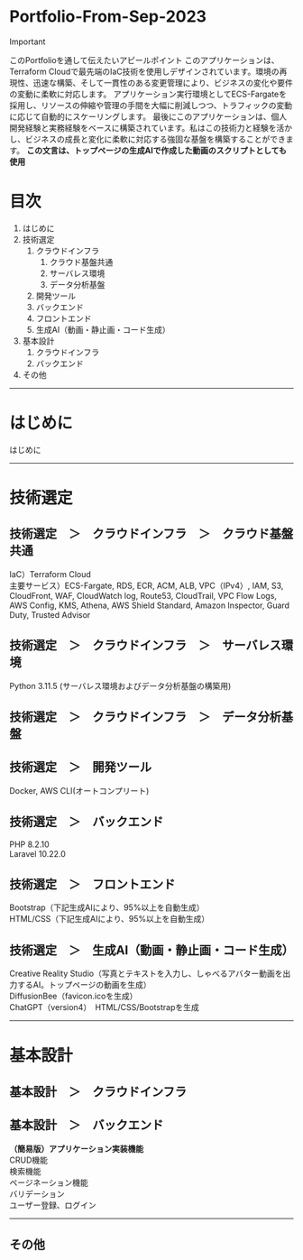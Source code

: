 # Portfolio-From-Sep-2023
> [!IMPORTANT]
> このPortfolioを通して伝えたいアピールポイント
> このアプリケーションは、Terraform Cloudで最先端のIaC技術を使用しデザインされています。環境の再現性、迅速な構築、そして一貫性のある変更管理により、ビジネスの変化や要件の変動に柔軟に対応します。
> アプリケーション実行環境としてECS-Fargateを採用し、リソースの伸縮や管理の手間を大幅に削減しつつ、トラフィックの変動に応じて自動的にスケーリングします。
> 最後にこのアプリケーションは、個人開発経験と実務経験をベースに構築されています。私はこの技術力と経験を活かし、ビジネスの成長と変化に柔軟に対応する強固な基盤を構築することができます。
> **この文言は、トップページの生成AIで作成した動画のスクリプトとしても使用**
  
# 目次
1. はじめに
1. 技術選定
    1. クラウドインフラ
        1. クラウド基盤共通
        1. サーバレス環境
        1. データ分析基盤
    1. 開発ツール
    1. バックエンド
    1. フロントエンド
    1. 生成AI（動画・静止画・コード生成）
1. 基本設計
    1. クラウドインフラ
    1. バックエンド
1. その他
  
---------------------------------------
# はじめに
はじめに  
  
---------------------------------------
# 技術選定
## 技術選定　＞　クラウドインフラ　＞　クラウド基盤共通
IaC）Terraform Cloud  
主要サービス）ECS-Fargate, RDS, ECR, ACM, ALB, VPC（IPv4）, IAM, S3, CloudFront, WAF, CloudWatch log, Route53, CloudTrail, VPC Flow Logs, AWS Config, KMS, Athena, AWS Shield Standard, Amazon Inspector, Guard Duty, Trusted Advisor
  
## 技術選定　＞　クラウドインフラ　＞　サーバレス環境
Python 3.11.5 (サーバレス環境およびデータ分析基盤の構築用)
  
## 技術選定　＞　クラウドインフラ　＞　データ分析基盤

  
## 技術選定　＞　開発ツール
Docker, AWS CLI(オートコンプリート)
  
## 技術選定　＞　バックエンド
PHP 8.2.10  
Laravel 10.22.0  
  
## 技術選定　＞　フロントエンド
Bootstrap（下記生成AIにより、95%以上を自動生成）  
HTML/CSS（下記生成AIにより、95%以上を自動生成）
  
## 技術選定　＞　生成AI（動画・静止画・コード生成）
Creative Reality Studio（写真とテキストを入力し、しゃべるアバター動画を出力するAI。トップページの動画を生成）  
DiffusionBee（favicon.icoを生成）  
ChatGPT（version4）　HTML/CSS/Bootstrapを生成

  
---------------------------------------
# 基本設計
## 基本設計　＞　クラウドインフラ

  
## 基本設計　＞　バックエンド
**（簡易版）アプリケーション実装機能**  
CRUD機能  
検索機能  
ページネーション機能  
バリデーション  
ユーザー登録、ログイン
  
---------------------------------------
## その他

  